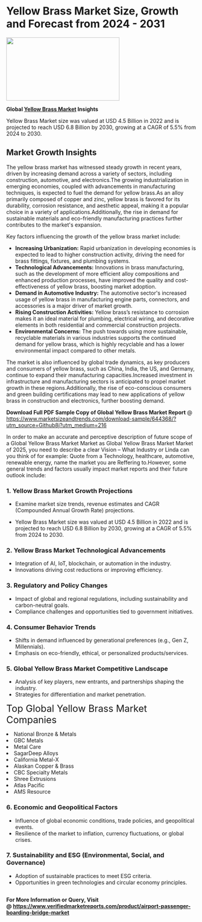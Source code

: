 <H1>Yellow Brass Market Size, Growth and Forecast from 2024 - 2031</H1><img class="aligncenter size-medium wp-image-584254" src="https://thirdeyenews.in/wp-content/uploads/2024/09/Global-Market-Research-300x168.jpeg" alt="" width="300" height="168" /><p><strong>Global&nbsp;<a href="https://www.marketsizeandtrends.com/download-sample/644368/?utm_source=Github8j?utm_medium=216">Yellow Brass Market</a> Insights</strong></p><p>Yellow Brass Market size was valued at USD 4.5 Billion in 2022 and is projected to reach USD 6.8 Billion by 2030, growing at a CAGR of 5.5% from 2024 to 2030.</p><p><h2>Market Growth Insights</h2> <p>The yellow brass market has witnessed steady growth in recent years, driven by increasing demand across a variety of sectors, including construction, automotive, and electronics.The growing industrialization in emerging economies, coupled with advancements in manufacturing techniques, is expected to fuel the demand for yellow brass.As an alloy primarily composed of copper and zinc, yellow brass is favored for its durability, corrosion resistance, and aesthetic appeal, making it a popular choice in a variety of applications.Additionally, the rise in demand for sustainable materials and eco-friendly manufacturing practices further contributes to the market's expansion.</p> <p>Key factors influencing the growth of the yellow brass market include: </p> <ul> <li><strong>Increasing Urbanization:</strong> Rapid urbanization in developing economies is expected to lead to higher construction activity, driving the need for brass fittings, fixtures, and plumbing systems.</li> <li><strong>Technological Advancements:</strong> Innovations in brass manufacturing, such as the development of more efficient alloy compositions and enhanced production processes, have improved the quality and cost-effectiveness of yellow brass, boosting market adoption.</li> <li><strong>Demand in Automotive Industry:</strong> The automotive sector's increased usage of yellow brass in manufacturing engine parts, connectors, and accessories is a major driver of market growth.</li> <li><strong>Rising Construction Activities:</strong> Yellow brass’s resistance to corrosion makes it an ideal material for plumbing, electrical wiring, and decorative elements in both residential and commercial construction projects.</li> <li><strong>Environmental Concerns:</strong> The push towards using more sustainable, recyclable materials in various industries supports the continued demand for yellow brass, which is highly recyclable and has a lower environmental impact compared to other metals.</li> </ul> <p>The market is also influenced by global trade dynamics, as key producers and consumers of yellow brass, such as China, India, the US, and Germany, continue to expand their manufacturing capacities.Increased investment in infrastructure and manufacturing sectors is anticipated to propel market growth in these regions.Additionally, the rise of eco-conscious consumers and green building certifications may lead to new applications of yellow brass in construction and electronics, further boosting demand.</p> <p><span class=""><strong>Download Full PDF Sample Copy of Global Yellow Brass Market Report</strong> @ <a href="https://www.marketsizeandtrends.com/download-sample/644368/?utm_source=Github8j?utm_medium=216" target="_blank">https://www.marketsizeandtrends.com/download-sample/644368/?utm_source=Github8j?utm_medium=216</a></span></p><p>In order to make an accurate and perceptive description of future scope of a Global&nbsp;Yellow Brass Market Market as Global&nbsp;Yellow Brass Market Market of 2025, you need to describe a clear Vision &ndash; What Industry or Linda can you think of for example: Quote from a Technology, healthcare, automotive, renewable energy, name the market you are Reffering to.However, some general trends and factors usually impact market reports and their future outlook include:</p><h3>1.&nbsp;<strong>Yellow Brass Market Growth Projections</strong></h3><ul><li>Examine market size trends, revenue estimates and CAGR (Compounded Annual Growth Rate) projections.</li><li><p>Yellow Brass Market size was valued at USD 4.5 Billion in 2022 and is projected to reach USD 6.8 Billion by 2030, growing at a CAGR of 5.5% from 2024 to 2030.</p></li></ul><h3>2.&nbsp;<strong>Yellow Brass Market Technological Advancements</strong></h3><ul><li>Integration of AI, IoT, blockchain, or automation in the industry.</li><li>Innovations driving cost reductions or improving efficiency.</li></ul><h3>3.&nbsp;<strong>Regulatory and Policy Changes</strong></h3><ul><li>Impact of global and regional regulations, including sustainability and carbon-neutral goals.</li><li>Compliance challenges and opportunities tied to government initiatives.</li></ul><h3>4.&nbsp;<strong>Consumer Behavior Trends</strong></h3><ul><li>Shifts in demand influenced by generational preferences (e.g., Gen Z, Millennials).</li><li>Emphasis on eco-friendly, ethical, or personalized products/services.</li></ul><h3>5.&nbsp;<strong>Global Yellow Brass Market Competitive Landscape</strong></h3><ul><li>Analysis of key players, new entrants, and partnerships shaping the industry.</li><li>Strategies for differentiation and market penetration.</li></ul><p data-pm-slice="1 1 []"><span style="color: inherit; font-family: inherit; font-size: 25px;">Top Global Yellow Brass Market Companies</span></p><div class="" data-test-id=""><p><li>National Bronze & Metals</li><li> GBC Metals</li><li> Metal Care</li><li> SagarDeep Alloys</li><li> California Metal-X</li><li> Alaskan Copper & Brass</li><li> CBC Specialty Metals</li><li> Shree Extrusions</li><li> Atlas Pacific</li><li> AMS Resource</li></p></div><h3>6.&nbsp;<strong>Economic and Geopolitical Factors</strong></h3><ul><li>Influence of global economic conditions, trade policies, and geopolitical events.</li><li>Resilience of the market to inflation, currency fluctuations, or global crises.</li></ul><h3>7.&nbsp;<strong>Sustainability and ESG (Environmental, Social, and Governance)</strong></h3><ul><li>Adoption of sustainable practices to meet ESG criteria.</li><li>Opportunities in green technologies and circular economy principles.</li></ul><h2><strong style="font-size: 14px;">For More Information or Query, Visit @&nbsp;</strong><a style="background-color: #ffffff; font-size: 14px;" href="https://www.marketsizeandtrends.com/report/yellow-brass-market/" target="_blank">https://www.verifiedmarketreports.com/product/airport-passenger-boarding-bridge-market</a></h2>